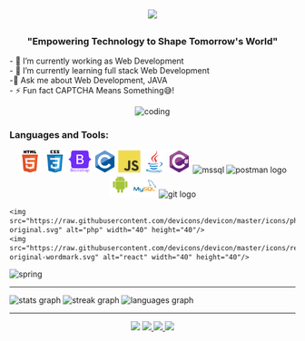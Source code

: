 <h1 align="center">
    <img src="https://readme-typing-svg.herokuapp.com/?font=Righteous&size=35&center=true&vCenter=true&width=500&height=70&duration=4000&lines=Hi+There!+👋;+I'm+Kanchan+Chaurasiya!;" />
</h1>
<h3 align="center">"Empowering Technology to Shape Tomorrow's World"</h3>

<p align="left">- 🔭 I’m currently working as Web Development<br>
  - 🌱 I’m currently learning full stack Web Development<br>
  -💬 Ask me about Web Development, JAVA<br>
  - ⚡ Fun fact CAPTCHA Means Something😅!
</p>

<div align="center">
  <img  alt="coding" width="300" src="https://media.tenor.com/w3APLkMuTX0AAAAM/computer-work.gif" > 

</div>

<p align="left">
</p>

<h3 align="left">Languages and Tools:</h3>

<p align="center">
    <img src="https://raw.githubusercontent.com/devicons/devicon/master/icons/html5/html5-original-wordmark.svg" alt="html5" width="40" height="40"/>
    
 <img src="https://raw.githubusercontent.com/devicons/devicon/master/icons/css3/css3-original-wordmark.svg" alt="css3" width="40" height="40"/>
<img src="https://raw.githubusercontent.com/devicons/devicon/master/icons/bootstrap/bootstrap-plain-wordmark.svg" alt="bootstrap" width="40" height="40"/>
  <img src="https://raw.githubusercontent.com/devicons/devicon/master/icons/c/c-original.svg" alt="c" width="40" height="40"/> 
    <img src="https://raw.githubusercontent.com/devicons/devicon/master/icons/javascript/javascript-original.svg" alt="javascript" width="40" height="40"/>
   <img src="https://raw.githubusercontent.com/devicons/devicon/master/icons/java/java-original.svg" alt="java" width="40" height="40"/>
   <img src="https://raw.githubusercontent.com/devicons/devicon/master/icons/csharp/csharp-original.svg" alt="csharp" width="40" height="40"/>
<img src="https://www.svgrepo.com/show/303229/microsoft-sql-server-logo.svg" alt="mssql" width="40" height="40"/> 

  <img src="https://skillicons.dev/icons?i=postman" width="40" height="40" alt="postman logo"  />
  
   <img src="https://raw.githubusercontent.com/devicons/devicon/master/icons/android/android-original-wordmark.svg" alt="android" width="40" height="40"/>
<img src="https://raw.githubusercontent.com/devicons/devicon/master/icons/mysql/mysql-original-wordmark.svg" alt="mysql" width="40" height="40"/>

  <img src="https://cdn.jsdelivr.net/gh/devicons/devicon/icons/git/git-original.svg" width="40" height="40" alt="git logo"  />

    <img src="https://raw.githubusercontent.com/devicons/devicon/master/icons/php/php-original.svg" alt="php" width="40" height="40"/>
    <img src="https://raw.githubusercontent.com/devicons/devicon/master/icons/react/react-original-wordmark.svg" alt="react" width="40" height="40"/>
<img src="https://www.vectorlogo.zone/logos/springio/springio-icon.svg" alt="spring" width="40" height="40"/>  
</p>
<hr/>


<div align="left">
  <img src="https://github-readme-stats.vercel.app/api?username=kanchan-1903&hide_title=false&hide_rank=false&show_icons=true&include_all_commits=true&count_private=true&disable_animations=false&theme=dracula&locale=en&hide_border=false" height="150" alt="stats graph"  />
  <img src="https://streak-stats.demolab.com?user=kanchan-1903&locale=en&mode=daily&theme=dracula&hide_border=false&border_radius=5" height="150" alt="streak graph"  />
  <img src="https://github-readme-stats.vercel.app/api/top-langs?username=kanchan-1903&locale=en&hide_title=false&layout=compact&card_width=320&langs_count=10&theme=gruvbox_light&hide_border=false&custom_title=Stats" height="150" alt="languages graph"  />
</div>

<hr/>
<div align="center"> 
    <a href="https://discord.com/channels/1131191757464424523"><img src="https://img.shields.io/static/v1?message=Discord&logo=discord&label=&color=7289DA&logoColor=white&labelColor=&style=for-the-badge" /></a>
 
  <a href="mailto:kanchanchaurasiya3074@gmail.com">
    <img src="https://img.shields.io/badge/Gmail-333333?style=for-the-badge&logo=gmail&logoColor=red" />
  </a>
  <a href="https://linkedin.com/in/https://www.linkedin.com/in/kanchan1903/" target="_blank">
    <img src="https://img.shields.io/badge/LinkedIn-0077B5?style=for-the-badge&logo=linkedin&logoColor=white" target="_blank" />
  </a>
  <a href="https://kanchan-1903.github.io/demo-portfolio/" target="_blank">
     <img src="https://img.shields.io/badge/Portfolio-FF5722?style=for-the-badge&logo=todoist&logoColor=white" target="_blank" /> 
  </a>
</div>

